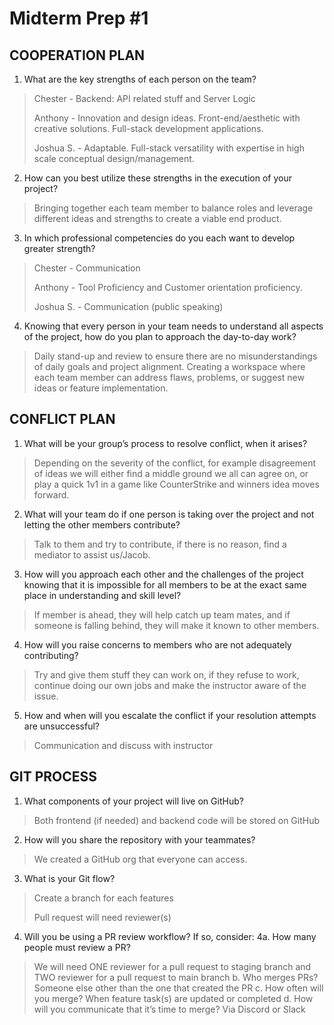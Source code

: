 # Midterm Prep #1

## COOPERATION PLAN
1. What are the key strengths of each person on the team?
> Chester - Backend: API related stuff and Server Logic
> 
> Anthony - Innovation and design ideas. Front-end/aesthetic with creative solutions. Full-stack development applications.
> 
> Joshua S. -  Adaptable. Full-stack versatility with expertise in high scale conceptual design/management.
2. How can you best utilize these strengths in the execution of your project?
> Bringing together each team member to balance roles and leverage different ideas and strengths to create a viable end product.
3. In which professional competencies do you each want to develop greater strength?
> Chester - Communication
> 
> Anthony - Tool Proficiency and Customer orientation proficiency.
> 
> Joshua S. - Communication (public speaking)
4. Knowing that every person in your team needs to understand all aspects of the project, how do you plan to approach the day-to-day work?
> Daily stand-up and review to ensure there are no misunderstandings of daily goals and project alignment. Creating a workspace where each team member can address flaws, problems, or suggest new ideas or feature implementation. 

## CONFLICT PLAN
1. What will be your group’s process to resolve conflict, when it arises?
> Depending on the severity of the conflict, for example disagreement of ideas we will either find a middle ground we all can agree on, or play a quick 1v1 in a game like CounterStrike and winners idea moves forward.
2. What will your team do if one person is taking over the project and not letting the other members contribute?
> Talk to them and try to contribute, if there is no reason, find  a mediator to assist us/Jacob.
3. How will you approach each other and the challenges of the project knowing that it is impossible for all members to be at the exact same place in understanding and skill level?
> If member is ahead, they will help catch up team mates, and if someone is falling behind, they will make it known to other members.
4. How will you raise concerns to members who are not adequately contributing?
> Try and give them stuff they can work on, if they refuse to work, continue doing our own jobs and make the instructor aware of the issue. 
5. How and when will you escalate the conflict if your resolution attempts are unsuccessful?
> Communication and discuss with instructor

## GIT PROCESS
1. What components of your project will live on GitHub?
> Both frontend (if needed) and backend code will be stored on GitHub
2. How will you share the repository with your teammates?
> We created a GitHub org that everyone can access.
3. What is your Git flow?
> Create a branch for each features
> 
> Pull request will need reviewer(s)
4. Will you be using a PR review workflow? If so, consider:
4a. How many people must review a PR?
> We will need ONE reviewer for a pull request to staging branch and TWO reviewer for a pull request to main branch
b. Who merges PRs?
> Someone else other than the one that created the PR
c. How often will you merge?
> When feature task(s) are updated or completed
d. How will you communicate that it’s time to merge?
> Via Discord or Slack

